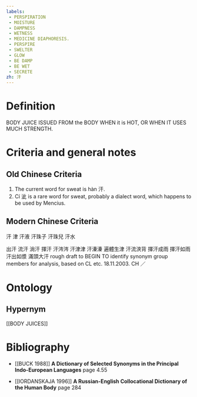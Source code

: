 ```yaml
---
labels: 
 - PERSPIRATION
 - MOISTURE
 - DAMPNESS
 - WETNESS
 - MEDICINE DIAPHORESIS.
 - PERSPIRE
 - SWELTER
 - GLOW
 - BE DAMP
 - BE WET
 - SECRETE
zh: 汗
---
```


# Definition
BODY JUICE ISSUED FROM the BODY WHEN it is HOT, OR WHEN IT USES MUCH STRENGTH.
# Criteria and general notes
## Old Chinese Criteria
1. The current word for sweat is hàn 汗.
2. Cí 泚 is a rare word for sweat, probably a dialect word, which happens to be used by Mencius.
## Modern Chinese Criteria
汗
津
汗液
汗珠子
汗珠兒
汗水

出汗
流汗
淌汗
揮汗
汗涔涔
汗津津
汗溱溱
遍體生津
汗流浹背
揮汗成雨
揮汗如雨
汗出如漿
滿頭大汗
rough draft to BEGIN TO identify synonym group members for analysis, based on CL etc. 18.11.2003. CH ／
# Ontology

## Hypernym
[[BODY JUICES]]
# Bibliography
- [[BUCK 1988]]
**A Dictionary of Selected Synonyms in the Principal Indo-European Languages** page 4.55

- [[IORDANSKAJA 1996]]
**A Russian-English Collocational Dictionary of the Human Body** page 284
